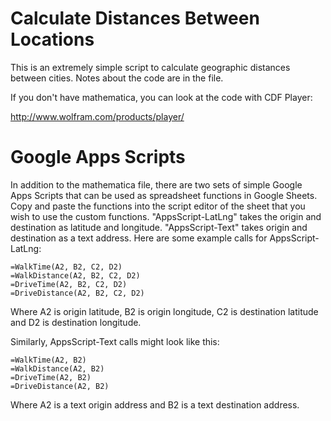 # Calculate Distances Between Locations #

This is an extremely simple script to calculate geographic distances between cities.  Notes about the code are in the file.

If you don't have mathematica, you can look at the code with CDF Player:

http://www.wolfram.com/products/player/


# Google Apps Scripts #

In addition to the mathematica file, there are two sets of simple Google Apps Scripts that can be used as spreadsheet functions in Google Sheets.  Copy and paste the functions into the script editor of the sheet that you wish to use the custom functions.   "AppsScript-LatLng" takes the origin and destination as latitude and longitude.   "AppsScript-Text" takes origin and destination as a text address.  Here are some example calls for AppsScript-LatLng:

	=WalkTime(A2, B2, C2, D2)
	=WalkDistance(A2, B2, C2, D2)
	=DriveTime(A2, B2, C2, D2)
	=DriveDistance(A2, B2, C2, D2)

Where A2 is origin latitude, B2 is origin longitude, C2 is destination latitude and D2 is destination longitude.

Similarly, AppsScript-Text calls might look like this:

	=WalkTime(A2, B2)
	=WalkDistance(A2, B2)
	=DriveTime(A2, B2)
	=DriveDistance(A2, B2)

Where A2 is a text origin address and B2 is a text destination address.
 